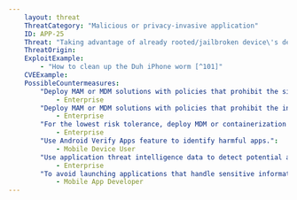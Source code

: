 ```yaml
---
    layout: threat
    ThreatCategory: "Malicious or privacy-invasive application"
    ID: APP-25
    Threat: "Taking advantage of already rooted/jailbroken device\'s degraded security state to perform malicious action or obtain a persistent presence"
    ThreatOrigin:
    ExploitExample:
        - "How to clean up the Duh iPhone worm [^101]"
    CVEExample:
    PossibleCountermeasures:
        "Deploy MAM or MDM solutions with policies that prohibit the side-loading of apps, which may bypass security checks on the app.":
            - Enterprise
        "Deploy MAM or MDM solutions with policies that prohibit the installation of apps from 3rd party (unofficial) app stores.":
            - Enterprise
        "For the lowest risk tolerance, deploy MDM or containerization solutions with policies that can detect and block access to enterprise resources by rooted/jail-broken devices.":
            - Enterprise
        "Use Android Verify Apps feature to identify harmful apps.":
            - Mobile Device User
        "Use application threat intelligence data to detect potential abuse of rooted/jail-broken BYOD devices":
            - Enterprise
        "To avoid launching applications that handle sensitive information on a rooted/jail-broken device, perform device integrity checking, such as using Android's SafetyNet device integrity attestation API": 
            - Mobile App Developer
---
```

